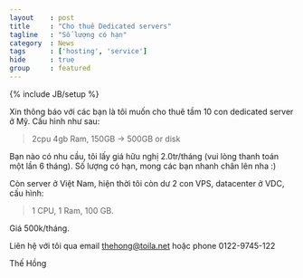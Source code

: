 ```yaml
---
layout    : post
title     : "Cho thuê Dedicated servers"
tagline   : "Số lượng có hạn"
category  : News
tags      : ['hosting', 'service']
hide      : true
group     : featured
---
```

{% include JB/setup %}

Xin thông báo với các bạn là tôi muốn cho thuê tầm 10 con dedicated server ở Mỹ. Cấu hình
như sau:

> 2cpu 4gb Ram, 150GB -> 500GB or disk

Bạn nào có nhu cầu, tôi lấy giá hữu nghị 2.0tr/tháng (vui lòng thanh toán một lần 6 tháng).
Số lượng có hạn, mong các bạn nhanh chân lên nha :)

Còn server ở Việt Nam, hiện thời tôi còn dư 2 con VPS, datacenter ở VDC, cấu hình:

> 1 CPU, 1 Ram, 100 GB.

Giá 500k/tháng.

Liên hệ với tôi qua email thehong@toila.net hoặc phone 0122-9745-122

Thế Hồng
